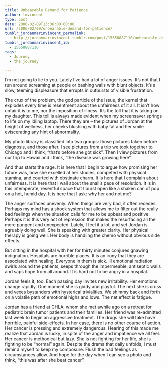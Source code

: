 ```yaml
---
title: Unbearable Demand for Patience
author: lmvincent
type: post
date: 2006-02-09T13:36:00+00:00
url: /2006/02/09/unbearable-demand-for-patience/
tumblr_jordanmarinvincent_permalink:
  - http://jordanmarinvincent.tumblr.com/post/15658887110/unbearable-demand-for-patience
tumblr_jordanmarinvincent_id:
  - 15658887110
tags:
  - Journey
  - the journey

---
```

I&rsquo;m not going to lie to you. Lately I&rsquo;ve had a lot of anger issues. It&rsquo;s not that I run around screaming at people or bashing walls with blunt objects. It&rsquo;s a slow, teeming displeasure that errupts in outbursts of visible frustration.

The crux of the problem, the god particle of the issue, the kernel that explodes every time is resentment about the unfairness of it all. It isn&rsquo;t how unfair it is to me, nor the imposition of illness. It&rsquo;s the toll that it is taking on my daughter. This toll is always made evident when my screensaver springs to life on my idling laptop. There they are &ndash; the pictures of Jordan at the height of wellness, her cheeks blushing with baby fat and her smile eviscerating any hint of abnormality.<a name="more"></a>

My photo library is classified into two groups: those pictures taken before diagnosis, and those after. I see pictures from a trip we took together to Chicago and I think, &ldquo;that&rsquo;s before she got sick&rdquo;. Then I view pictures from our trip to Hawaii and I think, &ldquo;the disease was growing here&rdquo;.

And thus starts the rage. It is here that I begin to argue how promising her future was, how she excelled at her studies, competed with physical stamina, and courted with obstinate charm. It is here that I complain about unfairness. It is here that I wail about the snail&rsquo;s pace of resolution. It is in this intemperate, resentful space that I burst open like a shaken can of pop on a hot, humid day. It is here that I ask: why her and not me?

The anger surfaces unevenly. When things are very bad, it often recedes. Perhaps my mind has a shock system that allows me to filter out the really bad feelings when the situation calls for me to be upbeat and positive. Perhaps it is this very act of repression that makes the resurfacing all the more pungent and unexpected. Lately, I feel it a lot, and yet Jordan is agruably doing well. She is speaking with greater clarity. Her physical therapy is going well. Her body is handling the chemo without obvious side effects.

But sitting in the hospital with her for thirty minutes conjures gnawing indignation. Hospitals are horrible places. It is an irony that they are associated with healing. Everyone in them is sick. Ill emotional radiation swirls around the patients, seeps through the impermeable, antiseptic walls and saps hope from all around. It is hard not to be angry in a hospital.

Jordan feels it, too. Each passing day invites new irritability. Her emotions change rapidly. One moment she is giddy and playful. The next she is cross and vexes bystanders with hysterical trivialities. We shimmy back and forth on a volatile path of emotional highs and lows. The net effect is fatigue.

Jordan has a friend at CHLA, whom she met awhile ago on a retreat for pediatric brain tumor patients and their families. Her friend was re-admitted last week to begin an aggressive treatment. The drugs she will take have horrible, painful side-effects. In her case, there is no other course of action. Her cancer is pressing and extremely dangerous. Hearing of this made me realize that Jordan is lucky, in spite of the anger and impatience we all feel. Her cancer is methodical but lazy. She is not fighting for her life, she is fighting to be &ldquo;normal&rdquo; again. Despite the drama that daily unfolds, I must remind myself to keep my composure. Flush the bad feelings as circumstances allow. And hope for the day when I can see a photo and think, &ldquo;this was after she beat cancer&rdquo;.

<div class="blogger-post-footer">
  <img loading="lazy" width="1" height="1" src="https://blogger.googleusercontent.com/tracker/9039099668816362935-8619395350861079372?l=jordansjourney2.blogspot.com" alt="" />
</div>